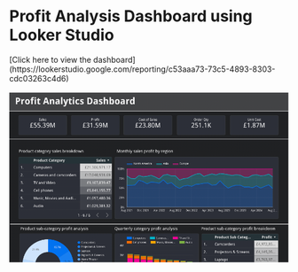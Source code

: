 <h1 align'center'>Profit Analysis Dashboard using Looker Studio</h1>
[Click here to view the dashboard](https://lookerstudio.google.com/reporting/c53aaa73-73c5-4893-8303-cdc03263c4d6)
<br>
<br>
<div align="center">
  <img src="./profit_analysis_dashboard.png" alt="dashboard_screenshot" width="800">
</div>
